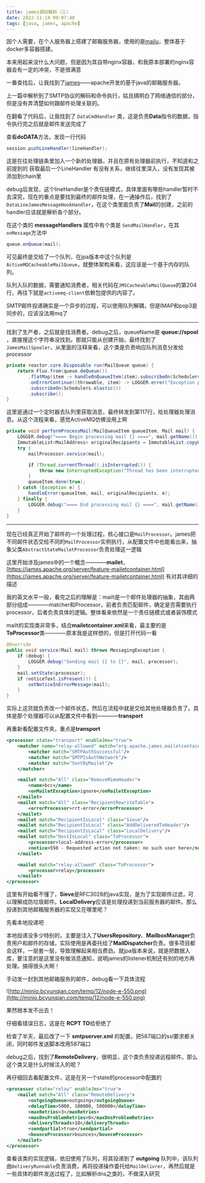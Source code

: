 ```yaml
---
title: james源码解析（三）
date: 2022-11-14 09:07:48
tags: [java, james, apache]
---
```


因个人需要，在个人服务器上搭建了邮箱服务器，使用的是[mailu](https://mailu.io/)，整体基于docker多容器搭建。

本来用起来没什么大问题，但是因为其自带nginx容器，和我原本部署的nginx容器会有一定的冲突，不是很满意

一番查找后，让我找到了[james](https://james.apache.org)——apache开发的基于java的邮箱服务器。

<!-- more -->


上一篇中解析到了SMTP协议的解码和命令执行，姑且搞明白了网络通信的部分，但是没有弄清楚如何跟邮件处理关联的。

在翻看了代码后，让我找到了 `DataCmdHandler` 类，这是负责**Data**指令的数据，指令执行完之后就是邮件发送完成了

查看**doDATA**方法，发现一行代码

```java
session.pushLineHandler(lineHandler);
```

这是在往处理链条里加入一个新的处理器，并且在原有处理器前执行，不知道和之前提到的 获取最后一个LineHandler 有没有关系，继续往里深入，没有发现其被添加到chain里

debug后发现，这个lineHandler是个责任链模式，具体里面有哪些handler暂时不去深究，现在的重点是要找到最终的邮件处理，在一通操作后，找到了`DataLineJamesMessageHookHandler`，在这个类里面负责了**Mail**的创建，之前的handler应该就是解析各个部分。

在这个类的 **messageHandlers** 属性中有个类是 `SendMailHandler`，在其`onMessage`方法中

```java
queue.enQueue(mail);
```

可见最终是交给了一个队列，在jpa版本中这个队列是`ActiveMQCacheableMailQueue`，就整体架构来看，这应该是一个基于内存的队列。

队列入队的数据，需要通知消费者，相关代码在`JMSCacheableMailQueue`的第204行，再往下就是`activemq-client`依赖包提供的内容了。

SMTP邮件投递确实是一个异步的过程，可以使用队列解耦，但是IMAP和pop3是同步的，应该没法用mq了

---


找到了生产者，之后就是找消费者。debug之后，queueName是 **queue://spool** ，直接搜这个字符串没找到。那就只能从创建开始，最终找到了`JamesMailSpooler`，从里面的注释来看，这个类是负责响应队列消息分发给processor

```java
private reactor.core.Disposable run(MailQueue queue) {
    return Flux.from(queue.deQueue())
        .flatMap(item -> handleOnQueueItem(item).subscribeOn(Schedulers.elastic()), configuration.getConcurrencyLevel())
        .onErrorContinue((throwable, item) -> LOGGER.error("Exception processing mail while spooling {}", item, throwable))
        .subscribeOn(Schedulers.elastic())
        .subscribe();
}
```

这里是通过一个定时器去队列里获取消息，最终转发到第117行，给处理器处理消息。从这个流程来看，感觉ActiveMQ仿佛没用上啊

```java
private void performProcessMail(MailQueueItem queueItem, Mail mail) {
    LOGGER.debug("==== Begin processing mail {} ====", mail.getName());
    ImmutableList<MailAddress> originalRecipients = ImmutableList.copyOf(mail.getRecipients());
    try {
        mailProcessor.service(mail);

        if (Thread.currentThread().isInterrupted()) {
            throw new InterruptedException("Thread has been interrupted");
        }
        queueItem.done(true);
    } catch (Exception e) {
        handleError(queueItem, mail, originalRecipients, e);
    } finally {
        LOGGER.debug("==== End processing mail {} ====", mail.getName());
    }
}
```

---


现在已经真正开始了邮件的一个处理过程，核心接口是`MailProcessor`。james把不同邮件状态交给不同的`MailProcessor`实例执行，从配置文件中也能看出来，抽象父类`AbstractStateMailetProcessor`负责处理这一逻辑



这里开始涉及james中的一个概念————**mailet**，[https://james.apache.org/server/feature-mailetcontainer.html](https://james.apache.org/server/feature-mailetcontainer.html) 有对其详细的描述

我的英文水平一般，看完之后的理解是：mailt是一个邮件处理器的抽象，其由两部分组成————matcher和Processor，前者负责匹配邮件，确定是否需要执行processor，后者负责具体的逻辑。整体看来依然是一个责任链模式或者装饰模式


mailt的实现类非常多，结合**mailetcontainer.xml**来看，最主要的是**ToProcessor**类————原本我是这样想的，但是打开代码一看

```java
@Override
public void service(Mail mail) throws MessagingException {
    if (debug) {
        LOGGER.debug("Sending mail {} to {}", mail, processor);
    }
    mail.setState(processor);
    if (noticeText.isPresent()) {
        setNoticeInErrorMessage(mail);
    }
}
```

实际上这货就负责改一个邮件状态，然后在流程中就是交给其他处理器负责了。具体是那个处理器可以从配置文件中看到————**<processor>transport</processor>**

再重新看配置文件夹，重点是**transport**



```xml
<processor state="transport" enableJmx="true">
    <matcher name="relay-allowed" match="org.apache.james.mailetcontainer.impl.matchers.Or">
        <matcher match="SMTPAuthSuccessful"/>
        <matcher match="SMTPIsAuthNetwork"/>
        <matcher match="SentByMailet"/>
    </matcher>

    <mailet match="All" class="RemoveMimeHeader">
        <name>bcc</name>
        <onMailetException>ignore</onMailetException>
    </mailet>
    <mailet match="All" class="RecipientRewriteTable">
        <errorProcessor>rrt-error</errorProcessor>
    </mailet>
    <mailet match="RecipientIsLocal" class="Sieve"/>
    <mailet match="RecipientIsLocal" class="AddDeliveredToHeader"/>
    <mailet match="RecipientIsLocal" class="LocalDelivery"/>
    <mailet match="HostIsLocal" class="ToProcessor">
        <processor>local-address-error</processor>
        <notice>550 - Requested action not taken: no such user here</notice>
    </mailet>

    <mailet match="relay-allowed" class="ToProcessor">
        <processor>relay</processor>
    </mailet>
</processor>
```


这里有开始看不懂了，**Sieve**是RFC3028的java实现，是为了实现邮件过滤，可以理解成防垃圾邮件。**LocalDelivery**应该是处理投递到当前服务器的邮件。那么投递到其他邮箱服务器的实现又在哪里呢？

先看本地投递吧

本地投递没多少特别的，主要是注入了**UsersRepository**、**MailboxManager**负责用户和邮件的存储，实际使用是再委托给了**MailDispatcher**负责。很多项目都会这样，一层套一层，导致理解起来相当费劲。就jpa版本来说，就是把数据入库，要注意的是这里没有做消息通知，说明james的listener机制还有别的地方再处理。搞得很头大啊！

手动发一封到其他邮箱服务的邮件，debug看一下具体流程

![http://minio.bcyunqian.com/temp/12/node-e-550.png](http://minio.bcyunqian.com/temp/12/node-e-550.png)


果然根本发不出去！


仔细看错误日志，这是在 **RCPT TO**给拒绝了

检查了半天，最后改了一下 **smtpserver.xml** 的配置，把587端口的ssl要求都关闭，同时邮件发送脚本改用587端口

debug之后，找到了**RemoteDelivery**，很明显，这个类负责投递远程邮件。那么这个类又是什么时候注入的呢？

再仔细回去看配置文件，这是在另一个state的processor中配置的

```xml
<processor state="relay" enableJmx="true">
    <mailet match="All" class="RemoteDelivery">
        <outgoingQueue>outgoing</outgoingQueue>
        <delayTime>5000, 100000, 500000</delayTime>
        <maxRetries>3</maxRetries>
        <maxDnsProblemRetries>0</maxDnsProblemRetries>
        <deliveryThreads>10</deliveryThreads>
        <sendpartial>true</sendpartial>
        <bounceProcessor>bounces</bounceProcessor>
    </mailet>
</processor>
```

查看该类的实现逻辑，依旧使用了队列，将其投递到了 **outgoing** 队列中，该队列由`DeliveryRunnable`负责消费，再将投递操作委托给`MailDelivrer`，再然后就是一些具体的邮件发送过程了，比如解析dns之类的，不做深入研究

